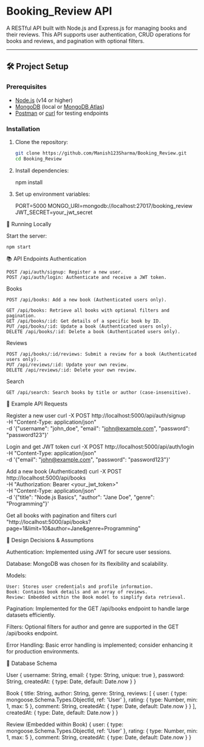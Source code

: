 # Booking_Review API

A RESTful API built with Node.js and Express.js for managing books and their reviews. This API supports user authentication, CRUD operations for books and reviews, and pagination with optional filters.

---

## 🛠️ Project Setup

### Prerequisites

- [Node.js](https://nodejs.org/) (v14 or higher)
- [MongoDB](https://www.mongodb.com/) (local or [MongoDB Atlas](https://www.mongodb.com/cloud/atlas))
- [Postman](https://www.postman.com/) or [curl](https://curl.se/) for testing endpoints

### Installation

1. Clone the repository:

   ```bash
   git clone https://github.com/Manish123Sharma/Booking_Review.git
   cd Booking_Review

   ```

2. Install dependencies:

   npm install

3. Set up environment variables:

   PORT=5000
   MONGO_URI=mongodb://localhost:27017/booking_review
   JWT_SECRET=your_jwt_secret

🚀 Running Locally

Start the server:

    npm start

📚 API Endpoints
Authentication

    POST /api/auth/signup: Register a new user.
    POST /api/auth/login: Authenticate and receive a JWT token.

Books

    POST /api/books: Add a new book (Authenticated users only).

    GET /api/books: Retrieve all books with optional filters and pagination.
    GET /api/books/:id: Get details of a specific book by ID.
    PUT /api/books/:id: Update a book (Authenticated users only).
    DELETE /api/books/:id: Delete a book (Authenticated users only).

Reviews

    POST /api/books/:id/reviews: Submit a review for a book (Authenticated users only).
    PUT /api/reviews/:id: Update your own review.
    DELETE /api/reviews/:id: Delete your own review.

Search

    GET /api/search: Search books by title or author (case-insensitive).

📌 Example API Requests

Register a new user
    curl -X POST http://localhost:5000/api/auth/signup \
  -H "Content-Type: application/json" \
  -d '{"username": "john_doe", "email": "john@example.com", "password": "password123"}'

Login and get JWT token
    curl -X POST http://localhost:5000/api/auth/login \
  -H "Content-Type: application/json" \
  -d '{"email": "john@example.com", "password": "password123"}'

Add a new book (Authenticated)
    curl -X POST http://localhost:5000/api/books \
  -H "Authorization: Bearer <your_jwt_token>" \
  -H "Content-Type: application/json" \
  -d '{"title": "Node.js Basics", "author": "Jane Doe", "genre": "Programming"}'

Get all books with pagination and filters
    curl "http://localhost:5000/api/books?page=1&limit=10&author=Jane&genre=Programming"

🧠 Design Decisions & Assumptions

Authentication: Implemented using JWT for secure user sessions.

Database: MongoDB was chosen for its flexibility and scalability.

Models:

    User: Stores user credentials and profile information.
    Book: Contains book details and an array of reviews.
    Review: Embedded within the Book model to simplify data retrieval.

Pagination: Implemented for the GET /api/books endpoint to handle large datasets efficiently.

Filters: Optional filters for author and genre are supported in the GET /api/books endpoint.

Error Handling: Basic error handling is implemented; consider enhancing it for production environments.

🧬 Database Schema

User
    {
        username: String,
        email: { type: String, unique: true },
        password: String,
        createdAt: { type: Date, default: Date.now }
    }

Book
    {
        title: String,
        author: String,
        genre: String,
        reviews: [
            {
            user: { type: mongoose.Schema.Types.ObjectId, ref: 'User' },
            rating: { type: Number, min: 1, max: 5 },
            comment: String,
            createdAt: { type: Date, default: Date.now }
            }
        ],
        createdAt: { type: Date, default: Date.now }
    }

Review (Embedded within Book)
    {
        user: { type: mongoose.Schema.Types.ObjectId, ref: 'User' },
        rating: { type: Number, min: 1, max: 5 },
        comment: String,
        createdAt: { type: Date, default: Date.now }
    }